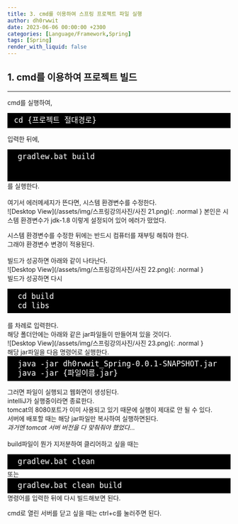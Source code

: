 ```yaml
---
title: 3. cmd를 이용하여 스프링 프로젝트 파일 실행
author: dh0rwwit
date: 2023-06-06 00:00:00 +2300
categories: [Language/Framework,Spring]
tags: [Spring]
render_with_liquid: false
---
```


## 1. cmd를 이용하여 프로젝트 빌드
---
cmd를 실행하여, <br>
<!-- HTML generated using hilite.me -->
<div style="background: #111111; overflow:auto;width:auto;border:solid black;font-size:17px;color:#ffffff;background:#000000;border-width:.2em .2em .2em .8em;padding:.2em .10em;"><pre style="margin: 0; line-height: 125%">cd {프로젝트 절대경로}
</pre></div>

입력한 뒤에, <br>
<!-- HTML generated using hilite.me --><div style="background: #111111; overflow:auto;width:auto;border:solid black;font-size:17px;color:#ffffff;background:#000000;border-width:.2em .2em .2em .8em;padding:.2em .6em;"><pre style="margin: 0; line-height: 125%">gradlew.bat build
</pre></div>
를 실행한다. <br>
<br>
여기서 에러메세지가 뜬다면, 시스템 환경변수를 수정한다. <br>
![Desktop View](/assets/img/스프링강의사진/사진 21.png){: .normal }
본인은 시스템 환경변수가 jdk-1.8 이렇게 설정되어 있어 에러가 떴었다. <br>

시스템 환경변수를 수정한 뒤에는 반드시 컴퓨터를 재부팅 해줘야 한다. <br>
그래야 환경변수 변경이 적용된다. <br>
<br>
빌드가 성공하면 아래와 같이 나타난다. <br>
![Desktop View](/assets/img/스프링강의사진/사진 22.png){: .normal }
<br>
빌드가 성공하면 다시  <br>
<!-- HTML generated using hilite.me -->
<div style="background: #111111; overflow:auto;width:auto;border:solid black;font-size:17px;color:#ffffff;background:#000000;border-width:.2em .2em .2em .8em;padding:.2em .6em;"><pre style="margin: 0; line-height: 125%">cd build
cd libs
</pre></div>
<br>
를 차례로 입력한다. <br>
해당 폴더안에는 아래와 같은 jar파일들이 만들어져 있을 것이다. <br>
![Desktop View](/assets/img/스프링강의사진/사진 23.png){: .normal }
<br>
해당 jar파일을 다음 명령어로 실행한다. <br>
<!-- HTML generated using hilite.me -->
<div style="background: #111111; overflow:auto;width:auto;border:solid black;font-size:17px;color:#ffffff;background:#000000;border-width:.2em .2em .2em .8em;padding:.2em .6em;"><pre style="margin: 0; line-height: 125%">java -jar dh0rwwit_Spring-0.0.1-SNAPSHOT.jar
java -jar {파일이름.jar}
</pre></div>

그러면 파일이 실행되고 웹화면이 생성된다. <br>
intelliJ가 실행중이라면 종료한다. <br>
tomcat의 8080포트가 이미 사용되고 있기 때문에 실행이 제대로 안 될 수 있다. <br>
서버에 배포할 때는 해당 jar파일만 복사하여 실행하면된다. <br>
_과거엔 tomcat 서버 버전을 다 맞춰줘야 했었다..._ <br>
<br>
build파일이 뭔가 지저분하여 클리어하고 싶을 때는 <br>
<!-- HTML generated using hilite.me -->
<div style="background: #111111; overflow:auto;width:auto;border:solid black;font-size:17px;color:#ffffff;background:#000000;border-width:.2em .2em .2em .8em;padding:.2em .6em;"><pre style="margin: 0; line-height: 125%">gradlew.bat clean
</pre></div>
또는  
<!-- HTML generated using hilite.me -->
<div style="background: #111111; overflow:auto;width:auto;border:solid black;font-size:17px;color:#ffffff;background:#000000;border-width:.2em .2em .2em .8em;padding:.2em .6em;"><pre style="margin: 0; line-height: 125%">gradlew.bat clean build
</pre></div>
명령어를 입력한 뒤에 다시 빌드해보면 된다. <br>

cmd로 열린 서버를 닫고 싶을 때는 ctrl+c를 눌러주면 된다. <br>




